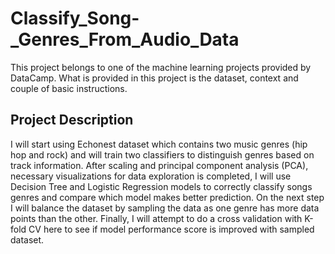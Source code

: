 # Classify_Song-_Genres_From_Audio_Data

This project belongs to one of the machine learning projects provided by DataCamp. What is provided in this project is the dataset, context and couple of basic instructions.


## Project Description
I will start using Echonest dataset which contains two music genres (hip hop and rock) and will train two classifiers to distinguish genres based on track information. After scaling and principal component analysis (PCA), necessary visualizations for data exploration is completed, I will use Decision Tree and Logistic Regression models to correctly classify songs genres and compare which model makes better prediction. On the next step I will balance the dataset by sampling the data as one genre has more data points than the other. Finally, I will attempt to do a cross validation with K-fold CV here to see if model performance score is improved with sampled dataset.
